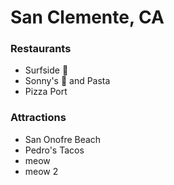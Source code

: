 # San Clemente, CA
### Restaurants
- Surfside :pizza:
- Sonny's :pizza: and Pasta
- Pizza Port

### Attractions

- San Onofre Beach
- Pedro's Tacos
- meow
- meow 2
